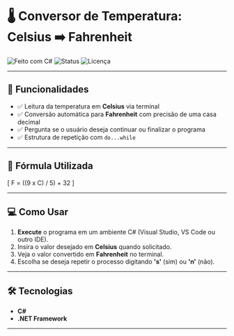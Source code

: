 # 🌡️ Conversor de Temperatura: Celsius ➡️ Fahrenheit

![Feito com C#](https://img.shields.io/badge/feito%20com-C%23-68217A?style=for-the-badge&logo=c-sharp&logoColor=white)
![Status](https://img.shields.io/badge/status-finalizado-brightgreen?style=for-the-badge)
![Licença](https://img.shields.io/badge/licença-MIT-blue?style=for-the-badge)

---

## 🚀 Funcionalidades

- ✅ Leitura da temperatura em **Celsius** via terminal
- ✅ Conversão automática para **Fahrenheit** com precisão de uma casa decimal
- ✅ Pergunta se o usuário deseja continuar ou finalizar o programa
- ✅ Estrutura de repetição com `do...while`

---

## 🧮 Fórmula Utilizada

\[
F = ((9 x C) / 5) + 32
\]

---

## 💻 Como Usar

1. **Execute** o programa em um ambiente C# (Visual Studio, VS Code ou outro IDE).
2. Insira o valor desejado em **Celsius** quando solicitado.
3. Veja o valor convertido em **Fahrenheit** no terminal.
4. Escolha se deseja repetir o processo digitando **'s'** (sim) ou **'n'** (não).

---

## 🛠️ Tecnologias

- **C#**
- **.NET Framework**

---
